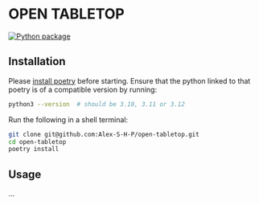 # OPEN TABLETOP

[![Python package](https://github.com/Alex-S-H-P/open-tabletop/actions/workflows/python-package.yml/badge.svg?branch=main)](https://github.com/Alex-S-H-P/open-tabletop/actions/workflows/python-package.yml)


## Installation

Please [install poetry](https://python-poetry.org/docs/#installation) before starting.
Ensure that the python linked to that poetry is of a compatible version by running:

```bash
python3 --version  # should be 3.10, 3.11 or 3.12
```

Run the following in a shell terminal:

```bash
git clone git@github.com:Alex-S-H-P/open-tabletop.git
cd open-tabletop
poetry install
```

## Usage

...
